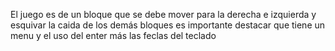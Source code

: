 El juego es de un bloque que se debe mover para la derecha e izquierda y esquivar la caida de los demás bloques es importante destacar que tiene un menu y el uso del enter más las feclas del teclado 
